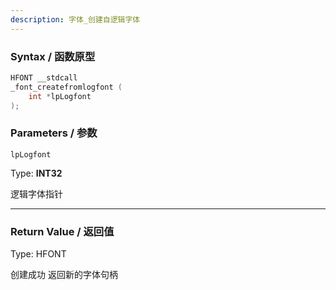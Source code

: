 ```yaml
---
description: 字体_创建自逻辑字体
---
```


### Syntax / 函数原型

```C++
HFONT __stdcall 
_font_createfromlogfont (
    int *lpLogfont
);
```


### Parameters / 参数

`lpLogfont`

Type: **INT32**

逻辑字体指针

---

### Return Value / 返回值

Type: HFONT

创建成功 返回新的字体句柄
